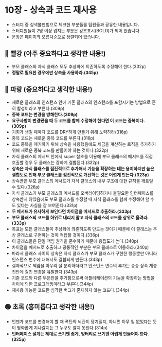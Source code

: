 # 10장 - 상속과 코드 재사용
- 스터디 중 삼색볼펜법으로 체크한 부분들을 팀원들과 공유한 내용입니다.
- 스터디원들이 2명 이상 겹치는 부분은 강조표시(BOLD)가 되어 있습니다.
- 문장은 페이지의 오름차순으로 정렬되어 있습니다.

## 🔴 빨강 (아주 중요하다고 생각한 내용!)
- 부모 클래스와 자식 클래스 모두 추상화에 의존하도록 수정해야 한다.(332p)
- **정말로 필요한 경우에만 상속을 사용하라.(345p)**

## 🔵 파랑 (중요하다고 생각한 내용!)
- 새로운 클래스의 인스턴스 안에 기존 클래스의 인스턴스를 포함시키는 방법으로 흔히 합성이라고 부른다.(309p)
- **중복 코드는 변경을 방해한다.(309p)**
- **요구사항이 변경됐을 때 두 코드를 함께 수정해야 한다면 이 코드는 중복이다.(309p)**
- 기회가 생길 때마다 코드를 DRY하게 만들기 위해 노력하라(316p)
- 중복 코드는 새로운 중복 코드를 부른다.(316p)
- 코드 중복을 제거하기 위해 상속을 사용했음에도 세금을 계산하는 로직을 추가하기 위해 새로운 중복 코드를 만들어야 하는 것이다.(322p)
- 자식 클래스의 메서드 안에서 super 참조를 이용해 부모 클래스의 메서드를 직접 호출할 경우 두 클래스는 강하게 결합된다.(322p)
- **상속은 자식 클래스를 점진적으로 추가해서 기능을 확장하는 데는 용이하지만 높은 결합도로 인해 부모 클래스를 점진적으로 개선하는 것은 어렵게 만든다.(323p)**
- 상속받은 부모 클래스의 메서드가 자식 클래스의 내부 구조에 대한 규칙을 깨트릴 수 있다.(326p)
- 자식 클래스가 부모 클래스의 메서드를 오버라이딩하거나 불필요한 인터페이스를 상속받지 않았음에도 부모 클래스를 수정할 때 자식 클래스를 함께 수정해야 할 수도 있다는 사실을 잘 보여준다.(331p)
- **두 메서드가 유사하게 보인다면 차이점을 메서드로 추출하라.(333p)**
- **부모 클래스의 코드를 하위로 내리지 말고 자식 클래스의 코드를 상위로 올려라.(333p)**
- 목표는 모든 클래스들이 추상화에 의존하도록 만드는 것이기 때문에 이 클래스는 추상 클래스로 구현하는 것이 적합할 것이다.(336p)
- 이 클래스들은 단일 책임 원칙을 준수하기 때문에 응집도가 높다.(340p)
- 차이점을 메서드로 추출하고 공통적인 부분은 부모 클래스로 이동하라.(340p)
- 따라서 클래스 사이의 상속은 자식 클래스가 부모 클래스가 구현한 행동뿐만 아니라 인스턴스 변수에 대해서도 결합되게 만든다.(343p)
- 결과적으로 책임을 아무리 잘 분리하더라고 인스턴스 변수의 추가는 종종 상속 계층 전반에 걸친 변경을 유발한다.(343p)
- 기존 코드와 다른 부분만을 추가함으로써 애플리케이션의 기능을 확장하는 방법을 차이에 의한 프로그래밍이라고 부른다.(344p)
- 재사용 가능한 코드란 심각한 버그가 존재하지 않는 코드다.(344p)

## 🟢 초록 (흥미롭다고 생각한 내용!)
- 언젠가 코드를 변경해야 할 때 폭탄의 뇌관이 당겨질지, 아니면 아무 일 없었다는 듯이 평화롭게 지나갈지는 그 누구도 알지 못한다.(314p)
- **인터페이스 설계는 제대로 쓰기엔 쉽게, 엉터리로 쓰기엔 어렵게 만들어야 한다.(325p)**
